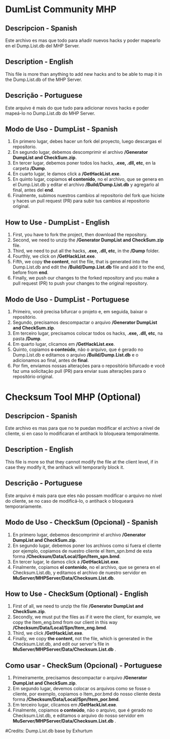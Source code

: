 # DumList Community MHP
## Descripcion - Spanish
Este archivo es mas que todo para añadir nuevos hacks y poder mapearlo en el Dump.List.db del MHP Server.
## Description - English
This file is more than anything to add new hacks and to be able to map it in the Dump.List.db of the MHP Server.
## Descrição - Portuguese
Este arquivo é mais do que tudo para adicionar novos hacks e poder mapeá-lo no Dump.List.db do MHP Server.

## Modo de Uso - DumpList - Spanish
1. En primero lugar, debes hacer un fork del proyecto, luego descargas el repositorio.
2. En segundo lugar, debemos descomprimir el archivo **/Generator DumpList and CheckSum.zip**.
3. En tercer lugar, debemos poner todos los hacks, **.exe, .dll, etc**, en la carpeta **/Dump**. 
4. En cuarto lugar, le damos click a **/GetHackList.exe**.
5. En quinto lugar, copiamos **el contenido**, no el archivo, que se genera en el Dump.List.db y editar el archivo **/Build/Dump.List.db** y agregarlo al final, antes del **end**.
5. Finalmente, subimos nuestros cambios al repositorio del fork que hiciste y haces un pull request (PR) para subir tus cambios al repositorio original.
## How to Use - DumpList - English
1. First, you have to fork the project, then download the repository.
2. Second, we need to unzip the **/Generator DumpList and CheckSum.zip** file.
3. Third, we need to put all the hacks, **.exe, .dll, etc**, in the **/Dump** folder.
4. Fourthly, we click on **/GetHackList.exe**.
5. Fifth, we copy **the content**, not the file, that is generated into the Dump.List.db and edit the **/Build/Dump.List.db** file and add it to the end, before from **end**.
5. Finally, we push our changes to the forked repository and you make a pull request (PR) to push your changes to the original repository.
## Modo de Uso - DumpList - Portuguese
1. Primeiro, você precisa bifurcar o projeto e, em seguida, baixar o repositório.
2. Segundo, precisamos descompactar o arquivo **/Generator DumpList and CheckSum.zip**.
3. Em terceiro lugar, precisamos colocar todos os hacks, **.exe, .dll, etc**, na pasta **/Dump**.
4. Em quarto lugar, clicamos em **/GetHackList.exe**.
5. Quinto, copiamos **o conteúdo**, não o arquivo, que é gerado no Dump.List.db e editamos o arquivo **/Build/Dump.List.db** e o adicionamos ao final, antes de **final**.
5. Por fim, enviamos nossas alterações para o repositório bifurcado e você faz uma solicitação pull (PR) para enviar suas alterações para o repositório original.

# Checksum Tool MHP (Optional)
## Descripcion - Spanish
Este archivo es mas para que no te puedan modificar el archivo a nivel de cliente, si en caso lo modificaran el antihack lo bloqueara temporalmente.
## Description - English
This file is more so that they cannot modify the file at the client level, if in case they modify it, the antihack will temporarily block it.
## Descrição - Portuguese
Este arquivo é mais para que eles não possam modificar o arquivo no nível do cliente, se no caso de modificá-lo, o antihack o bloqueará temporariamente.

## Modo de Uso - CheckSum (Opcional) - Spanish
1. En primero lugar, debemos descomprimir el archivo **/Generator DumpList and CheckSum.zip**.
2. En segundo lugar, debemos poner los archivos como si fuera el cliente por ejemplo, copiamos de nuestro cliente el Item_spn.bmd de esta forma **/Checksum/Data/Local/Spn/Item_spn.bmd**.
3. En tercer lugar, le damos click a **/GetHackList.exe**.
4. Finalmente, copiamos **el contenido**, no el archivo, que se genera en el Checksum.List.db, y editamos el archivo de nuestro servidor en **MuServer/MHPServer/Data/Checksum.List.db**.
## How to Use - CheckSum (Optional) - English
1. First of all, we need to unzip the file **/Generator DumpList and CheckSum.zip**.
2. Secondly, we must put the files as if it were the client, for example, we copy the Item_eng.bmd from our client in this way **/Checksum/Data/Local/Spn/Item_eng.bmd**.
3. Third, we click **/GetHackList.exe**.
4. Finally, we copy **the content**, not the file, which is generated in the Checksum.List.db, and edit our server's file in **MuServer/MHPServer/Data/Checksum.List.db** .
## Como usar - CheckSum (Opcional) - Portuguese
1. Primeiramente, precisamos descompactar o arquivo **/Generator DumpList and CheckSum.zip**.
2. Em segundo lugar, devemos colocar os arquivos como se fosse o cliente, por exemplo, copiamos o Item_por.bmd do nosso cliente desta forma **/Checksum/Data/Local/Spn/Item_por.bmd**.
3. Em terceiro lugar, clicamos em **/GetHackList.exe**.
4. Finalmente, copiamos **o conteúdo**, não o arquivo, que é gerado no Checksum.List.db, e editamos o arquivo do nosso servidor em **MuServer/MHPServer/Data/Checksum.List.db** .

#Credits:
Dump.List.db base by Exhurtum
